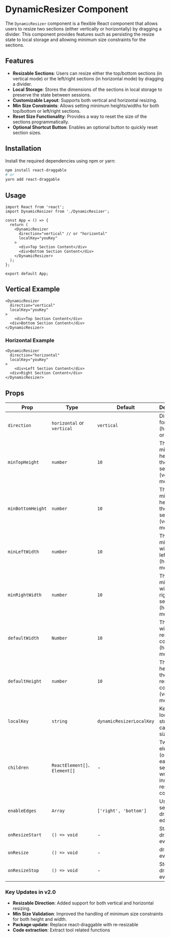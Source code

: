 # DynamicResizer Component

The `DynamicResizer` component is a flexible React component that allows users to resize two sections (either vertically or horizontally) by dragging a divider. This component provides features such as persisting the resize state to local storage and allowing minimum size constraints for the sections.

## Features

- **Resizable Sections**: Users can resize either the top/bottom sections (in vertical mode) or the left/right sections (in horizontal mode) by dragging a divider.
- **Local Storage**: Stores the dimensions of the sections in local storage to preserve the state between sessions.
- **Customizable Layout**: Supports both vertical and horizontal resizing.
- **Min Size Constraints**: Allows setting minimum heights/widths for both top/bottom or left/right sections.
- **Reset Size Functionality**: Provides a way to reset the size of the sections programmatically.
- **Optional Shortcut Button**: Enables an optional button to quickly reset section sizes.

## Installation

Install the required dependencies using npm or yarn:

```bash
npm install react-draggable
# or
yarn add react-draggable
```

## Usage

```
import React from 'react';
import DynamicResizer from './DynamicResizer';

const App = () => {
  return (
    <DynamicResizer
      direction="vertical" // or "horizontal"
      localKey="youKey"
    >
      <div>Top Section Content</div>
      <div>Bottom Section Content</div>
    </DynamicResizer>
  );
};

export default App;
```

## Vertical Example

```
<DynamicResizer
  direction="vertical"
  localKey="youKey"
>
	<div>Top Section Content</div>
  <div>Bottom Section Content</div>
</DynamicResizer>
```

### Horizontal Example

```
<DynamicResizer
  direction="horizontal"
  localKey="youKey"
>
	<div>Left Section Content</div>
  <div>Right Section Content</div>
</DynamicResizer>
```

## Props

| Prop              | Type                         | Default                  | Description                                                                       |
| ----------------- | ---------------------------- | ------------------------ | --------------------------------------------------------------------------------- |
| `direction `      | `horizontal` or `vertical`   | `vertical`               | Direction for resizing (horizontal or vertical).                                  |
| `minTopHeight`    | `number`                     | `10`                     | The minimum height of the top section (vertical mode).                            |
| `minBottomHeight` | `number`                     | `10`                     | The minimum height of the bottom section (vertical mode).                         |
| `minLeftWidth`    | `number`                     | `10`                     | The minimum width of the left section (horizontal mode).                          |
| `minRightWidth`   | `number`                     | `10`                     | The minimum width of the right section (horizontal mode).                         |
| `defaultWidth`    | `Number`                     | `10`                     | The default width of the resizable container (horizontal mode).                   |
| `defaultHeight`   | `number`                     | `10`                     | The default height of the resizable container (vertical mode).                    |
| `localKey`        | `string`                     | `dynamicResizerLocalKey` | Key for local storage to cache the size.                                          |
| `children`        | `ReactElement[]、 Element[]` | -                        | Two child elements (one for each section) wrapped inside the resizable container. |
| `enableEdges`     | `Array`                      | `['right', 'bottom']`    | Users can set dragging edges                                                      |
| `onResizeStart`   | `() => void`                 | -                        | Start dragging events                                                             |
| `onResize`        | `() => void`                 | -                        | dragging events                                                                   |
| `onResizeStop`    | `() => void`                 | -                        | Stop dragging events                                                              |

### Key Updates in v2.0

- **Resizable Direction**: Added support for both vertical and horizontal resizing.
- **Min Size Validation**: Improved the handling of minimum size constraints for both height and width.
- **Package update**: Replace react-draggable with re-resizable
- **Code extraction**: Extract tool related functions
